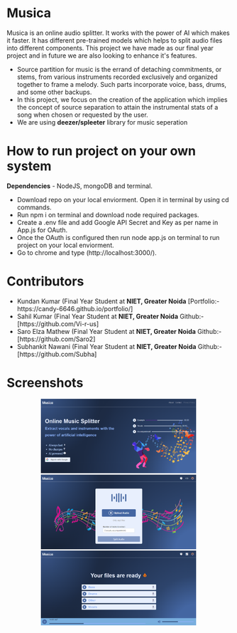 # Musica

Musica is an online audio splitter. It works with the power of AI which makes it faster.
It has different pre-trained models which helps to split audio files into different components. 
This project we have made as our final year project and in future we are also looking to enhance it's features.

<ul>
  <li>Source partition for music is the errand of detaching commitments, or stems, from
various instruments recorded exclusively and organized together to frame a melody.
    Such parts incorporate voice, bass, drums, and some other backups.</li>
  <li>In this project, we focus on the creation of the application which implies the concept of source separation
    to attain the instrumental stats of a song when chosen or requested by the user.</li>
  <li>We are using <b>deezer/spleeter</b> library for music seperation</li>
 </ul>
 
 
 # How to run project on your own system
 **Dependencies** - NodeJS, mongoDB and terminal.
 <ul>
  <li>Download repo on your local enviorment. Open it in terminal by using cd commands.</li>
  <li>Run npm i on terminal and download node required packages.</li>
  <li>Create a .env file and add Google API Secret and Key as per name in App.js for OAuth.</li>
  <li>Once the OAuth is configured then run node app.js on terminal to run project on your local enviorment.</li>
  <li>Go to chrome and type (http://localhost:3000/).</li>
</ul>

# Contributors
 <ul>
  <li>Kundan Kumar (Final Year Student at <b>NIET, Greater Noida</b> [Portfolio:- https://candy-6646.github.io/portfolio/]</li>
  <li>Sahil Kumar (Final Year Student at <b>NIET, Greater Noida</b> Github:- [https://github.com/Vi-r-us]</li>
  <li>Saro Elza Mathew (Final Year Student at <b>NIET, Greater Noida</b> Github:- [https://github.com/Saro2]</li>
  <li>Subhankit Nawani (Final Year Student at <b>NIET, Greater Noida</b> Github:- [https://github.com/Subha]</li>
</ul>

 # Screenshots
<p align="center">
  <img src="/screenshots/homepage.png" width="350" title="hover text" alt="homepage">
  <img src="/screenshots/dashboard.png" width="350" title="hover text" alt="dashboard">
  <img src="/screenshots/download page.png" width="350" title="hover text" alt="download page">
</p>
